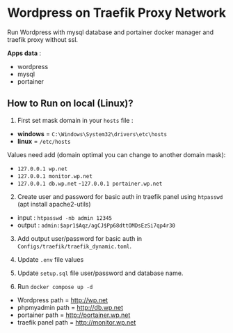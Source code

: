 # Wordpress on Traefik Proxy Network

Run Wordpress with mysql database and portainer docker manager and traefik proxy without ssl.

**Apps data** :
- wordpress
- mysql
- portainer

## How to Run on local (Linux)?

1. First set mask domain in your `hosts` file :

- **windows** = `C:\Windows\System32\drivers\etc\hosts`
- **linux** = `/etc/hosts`

Values need add (domain optimal you can change to another domain mask):

- `127.0.0.1 wp.net`
- `127.0.0.1 monitor.wp.net`
- `127.0.0.1 db.wp.net`
-`127.0.0.1 portainer.wp.net`

2. Create user and password for basic auth in traefik panel using `htpasswd` (apt install apache2-utils)

- input : `htpasswd -nb admin 12345`
- output : `admin:$apr1$Aqz/agCJ$Pp68dttOMDsEzSi7qp4r30`

3. Add output user/password for basic auth in `Configs/traefik/traefik_dynamic.toml`.

4. Update `.env` file values

5. Update `setup.sql` file user/password and database name.

6. Run `docker compose up -d`

- Wordpress path = http://wp.net
- phpmyadmin path = http://db.wp.net
- portainer path = http://portainer.wp.net
- traefik panel path = http://monitor.wp.net